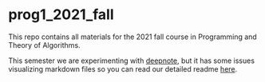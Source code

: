 # prog1_2021_fall
This repo contains all materials for the 2021 fall course in Programming and Theory of Algorithms.

This semester we are experimenting with [deepnote](https://deepnote.com/dashboard), but it has some issues visualizing markdown files so you can read our detailed readme [here](README.ipynb).